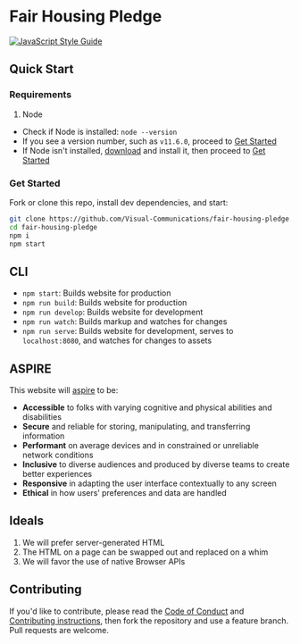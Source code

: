# Fair Housing Pledge

[![JavaScript Style Guide][standard-badge]][standard]

## Quick Start

### Requirements

1. Node
  - Check if Node is installed: `node --version`
  - If you see a version number, such as `v11.6.0`, proceed to [Get Started](#get-started)
  - If Node isn't installed, [download][node-download] and install it, then proceed to [Get Started](#get-started)

### Get Started

Fork or clone this repo, install dev dependencies, and start:

```bash
git clone https://github.com/Visual-Communications/fair-housing-pledge.git
cd fair-housing-pledge
npm i
npm start
```

## CLI

- `npm start`: Builds website for production
- `npm run build`: Builds website for production 
- `npm run develop`: Builds website for development
- `npm run watch`: Builds markup and watches for changes
- `npm run serve`: Builds website for development, serves to `localhost:8080`, and watches for changes to assets

## ASPIRE

This website will [aspire][aspire] to be:

- **Accessible** to folks with varying cognitive and physical abilities and disabilities
- **Secure** and reliable for storing, manipulating, and transferring information
- **Performant** on average devices and in constrained or unreliable network conditions
- **Inclusive** to diverse audiences and produced by diverse teams to create better experiences
- **Responsive** in adapting the user interface contextually to any screen
- **Ethical** in how users’ preferences and data are handled

## Ideals

1. We will prefer server-generated HTML
2. The HTML on a page can be swapped out and replaced on a whim
3. We will favor the use of native Browser APIs

## Contributing

If you'd like to contribute, please read the [Code of Conduct][code-of-conduct] and [Contributing instructions][contributing], then fork the repository and use a feature branch. Pull requests are welcome.

[standard-badge]: https://img.shields.io/badge/code_style-standard-brightgreen.svg
[standard]: https://standardjs.com
[node-download]: https://nodejs.org/en/download/
[aspire]: https://www.filamentgroup.com/lab/aspire/
[code-of-conduct]: blob/master/CODE_OF_CONDUCT.md
[contributing]: blob/master/CONTRIBUTING.md
